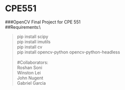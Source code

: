 # CPE551
###OpenCV Final Project for CPE 551\
##Requirements:\
>pip install scipy\
>pip install imutils\
>pip install cv\
>pip install opencv-python opencv-python-headless\
\
#Collaborators:\
Roshan Soni\
Winston Lei\
John Nugent\
Gabriel Garcia
